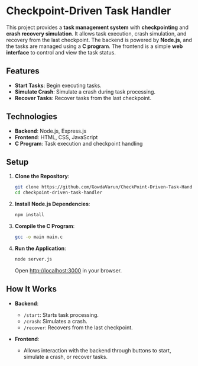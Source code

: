 

# **Checkpoint-Driven Task Handler**

This project provides a **task management system** with **checkpointing** and **crash recovery simulation**. It allows task execution, crash simulation, and recovery from the last checkpoint. The backend is powered by **Node.js**, and the tasks are managed using a **C program**. The frontend is a simple **web interface** to control and view the task status.

## **Features**

- **Start Tasks**: Begin executing tasks.
- **Simulate Crash**: Simulate a crash during task processing.
- **Recover Tasks**: Recover tasks from the last checkpoint.
  
## **Technologies**

- **Backend**: Node.js, Express.js
- **Frontend**: HTML, CSS, JavaScript
- **C Program**: Task execution and checkpoint handling

## **Setup**

1. **Clone the Repository**:
   ```bash
   git clone https://github.com/GowdaVarun/CheckPoint-Driven-Task-Handler.git
   cd checkpoint-driven-task-handler
   ```

2. **Install Node.js Dependencies**:
   ```bash
   npm install
   ```

3. **Compile the C Program**:
   ```bash
   gcc -o main main.c
   ```

4. **Run the Application**:
   ```bash
   node server.js
   ```

   Open [http://localhost:3000](http://localhost:3000) in your browser.

## **How It Works**

- **Backend**:
  - `/start`: Starts task processing.
  - `/crash`: Simulates a crash.
  - `/recover`: Recovers from the last checkpoint.
  
- **Frontend**: 
  - Allows interaction with the backend through buttons to start, simulate a crash, or recover tasks.

